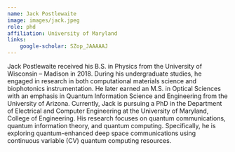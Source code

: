 ```yaml
---
name: Jack Postlewaite
image: images/jack.jpeg
role: phd
affiliation: University of Maryland
links:
    google-scholar: SZop_JAAAAAJ
---
```


Jack Postlewaite received his B.S. in Physics from the University of Wisconsin – Madison in 2018. During his undergraduate studies, he engaged in research in both computational materials science and biophotonics instrumentation. He later earned an M.S. in Optical Sciences with an emphasis in Quantum Information Science and Engineering from the University of Arizona. Currently, Jack is pursuing a PhD in the Department of Electrical and Computer Engineering at the University of Maryland, College of Engineering. His research focuses on quantum communications, quantum information theory, and quantum computing. Specifically, he is exploring quantum-enhanced deep space communications using continuous variable (CV) quantum computing resources.